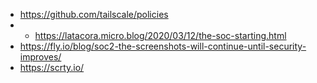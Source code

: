 - https://github.com/tailscale/policies
- - https://latacora.micro.blog/2020/03/12/the-soc-starting.html
- https://fly.io/blog/soc2-the-screenshots-will-continue-until-security-improves/
- https://scrty.io/